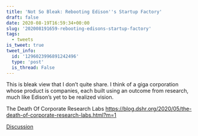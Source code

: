 ```yaml
---
title: 'Not So Bleak: Rebooting Edison''s Startup Factory'
draft: false
date: 2020-08-19T16:59:34+00:00
slug: '202008191659-rebooting-edisons-startup-factory'
tags:
  - tweets
is_tweet: true
tweet_info:
  id: '1296023996891242496'
  type: 'post'
  is_thread: False
---
```




This is bleak view that I don’t quite share. I think of a giga corporation whose product is companies, each built using an outcome from research, much like Edison’s yet to be realized vision.

The Death Of Corporate Research Labs
<https://blog.dshr.org/2020/05/the-death-of-corporate-research-labs.html?m=1>

[Discussion](https://x.com/sytelus/status/1296023996891242496)
